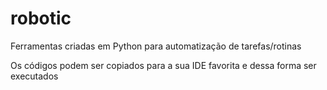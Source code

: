 # robotic
 Ferramentas criadas em Python para automatização de tarefas/rotinas 

 Os códigos podem ser copiados para a sua IDE favorita e dessa forma ser executados
